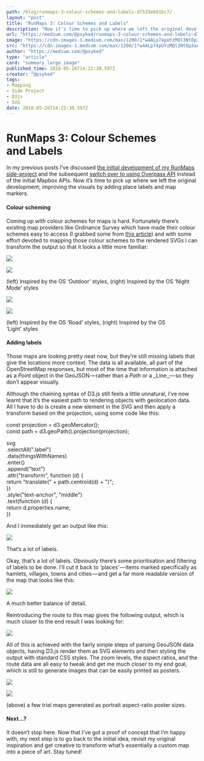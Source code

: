 ```yaml
---
path: /blog/runmaps-3-colour-schemes-and-labels-d7533eb91bc7/
layout: "post"
title: "RunMaps 3: Colour Schemes and Labels"
description: "Now it's time to pick up where we left the original development; improving the visuals by adding place labels and map markers."
url: "https://medium.com/@psyked/runmaps-3-colour-schemes-and-labels-d7533eb91bc7"
image: "https://cdn-images-1.medium.com/max/1200/1*w4ALp74pUYzMQl3Nt8p3aA.png"
src: "https://cdn-images-1.medium.com/max/1200/1*w4ALp74pUYzMQl3Nt8p3aA.png"
author: "https://medium.com/@psyked"
type: "article"
card: "summary_large_image"
published_time: 2018-05-26T14:22:30.597Z
creator: "@psyked"
tags:
- Mapping
- Side Project
- D3js
- SVG
date: 2018-05-26T14:22:30.597Z
---
```


# RunMaps 3: Colour Schemes and Labels

In my previous posts I’ve discussed [the initial development of my RunMaps side-project](https://medium.com/@psyked/generating-run-maps-with-node-js-52738014d3dc) and the subsequent [switch over to using Overpass API](https://medium.com/@psyked/runmaps-v2-0-breaking-free-of-mapbox-dbe3c3ca1a01) instead of the initial Mapbox APIs. Now it’s time to pick up where we left the original development; improving the visuals by adding place labels and map markers.

#### Colour scheming

Coming up with colour schemes for maps is hard. Fortunately there’s existing map providers like Ordinance Survey which have made their colour schemes easy to access (I grabbed some from [this article](https://www.ordnancesurvey.co.uk/blog/2017/12/effective-basemaps/)) and with some effort devoted to mapping those colour schemes to the rendered SVGs I can transform the output so that it looks a little more familiar:

![](1*c8Awb6Y_n4MI_Tqf9IH4og.png)

![](1*ld4DFJUILdJwdk_3akVZnA.png)

(left) Inspired by the OS ‘Outdoor’ styles, (right) Inspired by the OS ‘Night Mode’ styles

![](1*Qkd5f8KrNqbSjMRW72LqKA.png)

![](1*tfS-ZObVpt-3VbuAwJ760A.png)

(left) Inspired by the OS ‘Road’ styles, (right) Inspired by the OS ‘Light’ styles

#### Adding labels

Those maps are looking pretty neat now, but they’re still missing labels that give the locations more context. The data is all available, all part of the OpenStreetMap responses, but most of the time that information is attached as a _Point_ object in the GeoJSON — rather than a _Path_ or a _Line _— so they don’t appear visually.

Although the chaining syntax of D3.js still feels a little unnatural, I’ve now learnt that it’s the easiest path to rendering objects with geolocation data. All I have to do is create a new element in the SVG and then apply a transform based on the projection, using some code like this:

const projection = d3.geoMercator();  
const path = d3.geoPath().projection(projection);

svg  
  .selectAll(".label")  
  .data(thingsWithNames)  
  .enter()  
  .append("text")  
  .attr("transform", function (_d_) {  
    return "translate(" + path.centroid(d) + ")";  
  })  
  .style("text-anchor", "middle")  
  .text(function (_d_) {  
    return d.properties.name;  
  })

And I immediately get an output like this:

![](1*TDweZYj9lQ0k-FVilbYf7g.png)

That’s a lot of labels.

Okay, that’s a lot of labels. Obviously there’s some prioritisation and filtering of labels to be done. I’ll cut it back to ‘places’ — items marked specifically as hamlets, villages, towns and cities — and get a far more readable version of the map that looks like this:

![](1*N65LzygOc9_wrgXBK9ac4Q.png)

A much better balance of detail.

Reintroducing the route to this map gives the following output, which is much closer to the end result I was looking for:

![](1*w4ALp74pUYzMQl3Nt8p3aA.png)

All of this is achieved with the fairly simple steps of parsing GeoJSON data objects, having D3.js render them as SVG elements and then styling the output with standard CSS styles. The zoom levels, the aspect ratios, and the route data are all easy to tweak and get me much closer to my end goal, which is still to generate images that can be easily printed as posters.

![](1*lNgkj0G0-dvJm--E5OE2yw.png)

![](1*3wfHrb9nskMuVi1gOBkOEA.png)

(above) a few trial maps generated as portrait aspect-ratio poster sizes.

#### Next…?

It doesn’t stop here. Now that I’ve got a proof of concept that I’m happy with, my next step is to go back to the initial idea, revisit my original inspiration and get creative to transform what’s essentially a custom map into a piece of art. Stay tuned!